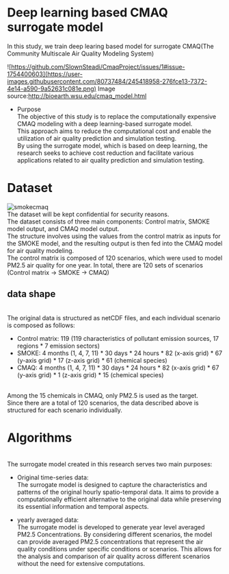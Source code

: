 # Deep learning based CMAQ surrogate model

In this study, we train deep learing based model for surrogate CMAQ(The Community Multiscale Air Quality Modeling System)

![https://github.com/SlownSteadi/CmaqProject/issues/1#issue-1754400603](https://user-images.githubusercontent.com/80737484/245418958-276fce13-7372-4e14-a590-9a52631c081e.png)
Image source:http://bioearth.wsu.edu/cmaq_model.html


* Purpose
<br> The objective of this study is to replace the computationally expensive CMAQ modeling with a deep learning-based surrogate model. 
<br> This approach aims to reduce the computational cost and enable the utilization of air quality prediction and simulation testing. 
<br> By using the surrogate model, which is based on deep learning, the research seeks to achieve cost reduction and facilitate various applications related to air quality prediction and simulation testing.

# Dataset

![smokecmaq](https://github.com/SlownSteadi/CmaqProject/assets/80737484/7f92388f-2881-4648-8cf4-70edb889f262)
<br>The dataset will be kept confidential for security reasons.
<br>The dataset consists of three main components: Control matrix, SMOKE model output, and CMAQ model output.
<br>The structure involves using the values from the control matrix as inputs for the SMOKE model, and the resulting output is then fed into the CMAQ model for air quality modeling.
<br>The control matrix is composed of 120 scenarios, which were used to model PM2.5 air quality for one year.
In total, there are 120 sets of scenarios (Control matrix -> SMOKE -> CMAQ)

## data shape

<br>The original data is structured as netCDF files, and each individual scenario is composed as follows:

* Control matrix: 119 (119 characteristics of pollutant emission sources, 17 regions * 7 emission sectors)
* SMOKE: 4 months (1, 4, 7, 11) * 30 days * 24 hours * 82 (x-axis grid) * 67 (y-axis grid) * 17 (z-axis grid) * 61 (chemical species)
* CMAQ: 4 months (1, 4, 7, 11) * 30 days * 24 hours * 82 (x-axis grid) * 67 (y-axis grid) * 1 (z-axis grid) * 15 (chemical species)

<br>Among the 15 chemicals in CMAQ, only PM2.5 is used as the target.
<br>Since there are a total of 120 scenarios, the data described above is structured for each scenario individually.

# Algorithms
<br> The surrogate model created in this research serves two main purposes:


* Original time-series data:
<br> The surrogate model is designed to capture the characteristics and patterns of the original hourly spatio-temporal data. It aims to provide a computationally efficient alternative to the original data while preserving its essential information and temporal aspects.

* yearly averaged data: 
<br> The surrogate model is developed to generate year level averaged PM2.5 Concentrations. By considering different scenarios, the model can provide averaged PM2.5 concentrations that represent the air quality conditions under specific conditions or scenarios. This allows for the analysis and comparison of air quality across different scenarios without the need for extensive computations.
